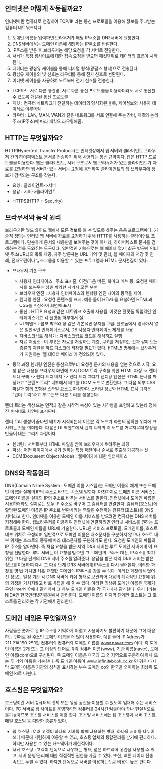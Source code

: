 ## 인터넷은 어떻게 작동될까요?
인터넷이란 컴퓨터로 연결하여 TCP/IP 라는 통신 프로토콜을 이용해 정보를 주고받는 컴퓨터 네트워크이다.
1. 도메인 이름을 입력하면 브라우저가 해당 IP주소를 DNS서버에 요청한다.
2. DNS서버에서는 도메인 이름에 해당하는 IP주소를 반환한다.
3. IP주소를 받은 후 브라우저는 해당 요청을 각 서버로 전달한다.
4. 서버가 특정 웹사이트에 대한 접속 요청을 받으면 패킷단위로 데이터의 흐름이 시작된다.
5. 데이터는 광섬유 케이블을 통해 디지털 형식(광펄스 형식)으로 전송된다.
6. 광섬유 케이블의 빛 신호는 라우터를 통해 전기 신호로 변환된다.
7. 이더넷 케이블을 사용하여 노트북에 전기 신호를 전송한다.

* TCP/IP : 서로 다른 통신망, 서로 다른 통신 프로토콜을 이용하더라도 서로 통신할 수 있도록 개발된 통신 프로토콜
* 패킷 : 컴퓨터 네트워크가 전달하는 데이터의 형식화된 블록, 제어정보와 사용자 데이터로 이루어짐
* 라우터 :  LAN, MAN, WAN과 같은 네트워크를 서로 연결해 주는 장비, 패킷의 논리주소(IP주소)에 따라 패킷으 라우팅해줌.

## HTTP는 무엇일까요?
HTTP(Hypertext Transfer Protocol)는 인터넷상에서 웹 서버와 클라이언트 브라우저 간의 하이퍼텍스트 문서를 전송하기 위해 사용되는 통신 규약이다. 
웹은 HTTP 프로토콜을 이용한다. 웹은 클라이언트, 서버 구조로서 웹 브라우저가 있는 클라이언트가 자료를 요청하면 웹 서버가 있는 서버는 요청에 응답하여 클라이언트의 웹 브라우저에 정보가 검색되는 구조를 갖는다.
+ 요청 : 클라이언트->서버
+ 응답 : 서버->클라이언트

* HTTPS(HTTP + Security)

## 브라우저와 동작 원리
브라우저란 월드 와이드 웹에서 모든 정보를 볼 수 있도록 해주는 응용 프로그램이다. 기술적 정의는 인터넷 웹 서버에 자료를 요청하기 위해 HTTP를 사용하는 클라이언트 프로그램이다. 단순하게 문서의 내용만을 보여주는 것이 아니라, 하이퍼텍스트 문서를 검색하는 것을 도와주는 도구이다. 일반적인 기능으로는 웹 페이지 열기, 최근 방문한 인터넷 주소(URL)의 목록 제공, 자주 방문하는 URL 기억 및 관리, 웹 페이지의 저장 및 인쇄, 전자우편이나 뉴스그룹을 이용할 수 있는 프로그램과 HTML 문서편집이 있다.

* 브라우저 기본 구조
    - 사용자 인터페이스 : 주소 표시줄, 이전/다음 버튼, 북마크 메뉴 등. 요청한 페이지를 보여주는 창을 제외한 나머지 모든 부분
    - 브라우저 엔진 : 사용자 인터페이스와 렌더링 엔진 사이의 동작을 제어.
    - 렌더링 엔진 : 요청한 콘텐츠를 표시. 예를 들어 HTML을 요청하면 HTML과 CSS를 파싱하여 화면에 표시
    - 통신 : HTTP 요청과 같은 네트워크 호출에 사용됨. 이것은 플랫폼 독립적인 인터페이스이고 각 플랫폼 하부에서 실.
    - UI 백엔드 : 콤보 박스와 창 같은 기본적인 장치를 그림. 플랫폼에서 명시하지 않은 일반적인 인터페이스로서, OS 사용자 인터페이스 체계를 사용
    - 자바스크립트 해석기 : 자바스크립트 코드를 해석하고 실행
    - 자료 저장소 : 이 부분은 자료를 저장하는 계층, 쿠키를 저장하는 것과 같이 모든 종류의 자원을 하드 디스크에 저장할 필요가 있다. HTML5 명세에는 브라우저가 지원하는 '웹 데이터 베이스'가 정의되어 있다.

* 동작 과정
렌더링 엔진은 통신으로부터 요청한 문서의 내용을 얻는 것으로 시작, 요청 받은 내용을 브라우저 화면에 표시
DOM 트리 구축을 위한 HTML 파싱 -> 렌더 트리 구축 -> 렌더 트리 배치 -> 렌더 트리 그리기
렌더링 엔진은 HTML 문서를 파싱하고 "콘텐츠 트리" 내부에서 태그를 DOM 노드로 변환한다. 그 다음 외부 CSS 파일과 함께 포함된 스타일 요소도 파싱한다. 스타일 정보와 HTML 표시 규칙은 "렌더 트리"라고 부르는 또 다른 트리를 생성한다.

렌더 트리는 색상 또는 면적과 같은 시각적 속성이 있는 사각형을 포함하고 있는데 정해진 순서대로 화면에 표시된다.

렌더 트리 생성이 끝나면 배치가 시작되는데 이것은 각 노드가 화면의 정확한 위치에 표시되는 것을 의미한다. 다음은 UI 백엔드에서 렌더 트리의 각 노드를 가로지르며 형상을 만들어 내는 그리기 과정이다.

* 렌더링 : 서버로부터 HTML 파일을 받아 브라우저에 뿌려주는 과정
* 파싱 : 어떤 페이지에서 내가 원하는 특정 패턴이나 순서로 추출해 가공하는 것
* DOM(Document Object Model) : 웹페이지에 대한 인터페이스

## DNS와 작동원리
DNS(Domain Name System : 도메인 이름 시스템)는 도메인 이름의 체계 또는 도메인 이름을 실제의 IP의 주소로 바꾸는 시스템 말한다. 마찬가지로 도메인 이름 서비스는 도메인 이름을 실제의 IP의 주소로 바꾸는 서비스를 말한다. 인터넷에서 도메인 이름은 시용하더라도 실제로는 모두 IP 주소로 바꾸어 그 컴퓨터를 연결한다. 컴퓨터(호스트)에 할당된 도메인 이름은 IP 주소로 변환시키는 역할을 수행하는 컴퓨터(호스트)를 DNS 서버라고 한다. 인터넷을 이용한 도메인 이름 서비스를 받으려면 컴퓨터는 DNS 서버를 지정해야 한다. 웹브라우저를 이용하여 인터넷에 연결하려면 인터넷 서비스를 원하는 프로토콜과 도메인 이름을 URL에 기술한다. URL은 서비스 프로토콜, 도메인이름, 호스트 내부 위치로 구성되며 일반적으로 도메인 이름은 대소문자를 구분하지 않으나 호스트 내부 위치는 호스트의 종류에 따라 대소문자를 구분하기도 한다.
요청한 도메인의 이름의 IP 주소를 알아낸다. 즉 처음 요청을 받은 지역 DNS 서버는 루트 도메인 서버에게 이 요청을 전달한다. 루트 서버는 이 요청을 받으면 그 도메인의 IP주소 대신, IP주소를 찾기 위한 그 다음 단계의 DNS 서버 주소를 알려준다. 응답을 받은 지역 DNS 서버는 받은 정보를 이용하여 다시 그 다음 단계 DNS 서버에게 IP주소를 다시 물어본다. 이러한 과정을 몇 번 거치면 처음 요청한 도메인의 IP주소를 찾을 수 있다. 이러한 과정에서 얻어진 정보는 일정 기간 각 DNS 서버에 캐쉬 형태로 보관되어 다음의 계속적인 요청에 위의 과정을 거치지않고 바로 응답을 해 줄 수 있다. 이러한 최상위 도메인 이름은 국제기구인 InterNIC에서 관리하며 그 하부 도메인 이름은 각 국가에서 관리한다. 우리나라는 NIDA인 한국인터넷진흥원에서 관리한다. 도메인 이름의 마지막 단계인 호스트는 그 호스트를 관리하는 각 기관에서 관리한다.

## 도메인 네임은 무엇일까요?
사람들은 숫자로 된 IP 주소를 기억하기 어렵고 사용하기도 불편하기 때문에 그에 대응하는 단어로 된 주소인 도메인 이름을 더 많이 사용한다. 예를 들어 IP Adress가 211.218.150.250인 컴퓨터의 컴퓨터의 도메인 이름은 www.naver.com 이다. 즉 도메인 이름은 2개 또는 그 이상의 단어로 각각 컴퓨터 이름(www), 기관 이름(naver), 도메인 이름(com)으로 구성된다. 즉 도메인 이름은 미국과 그 외 지역으로 구분하여 하나 또는 두 개의 이름을 기술한다. 즉 도메인 이름이 www.infinitebook.co.kr 인 경우 마지막 도메인 이름은 기관의 성격을 표시하는 부속 도메인 co와 한국을 의미하는 최상위 도메인 kr로 나뉜다.

## 호스팅은 무엇일까요?
호스팅이란 서버 컴퓨터의 전체 또는 일정 공간을 이용할 수 있도록 임대해 주는 서비스이다. PC 서버로 웹 사이트를 운영하려면 컴퓨터를 24시간 켜놓아야 하나 현실적으로 불가능하므로 호스팅 서비스를 이용 한다. 호스팅 서비스에는 웹 호스팅과 서버 호스팅, 메일 호스팅 등 다양한 종류가 있다.
* 웹 호스팅 : 여러 고객이 하나의 서버를 함께 사용하는 형태, 하나의 서버를 나누어 쓰기 때문에 저렴하게 이용할 수 있고, 호스팅 업체의 통합관리를 받기에 편리하다. 하지만 사용할 수 있는 하드웨어가 제한적이다.
* 서버 호스팅 : 고객이 단독으로 사용하는 형태, 넓은 하드웨어 공간을 사용할 수 있고, 서버 운영/관리에 대한 직접적인 권한을 가질 수 있다. 또한, 빠른 데이터 전송 속도도 누릴 수 있다. 하지만 단독으로 서버를 이용하는만큼 비용이 높은 편이다.